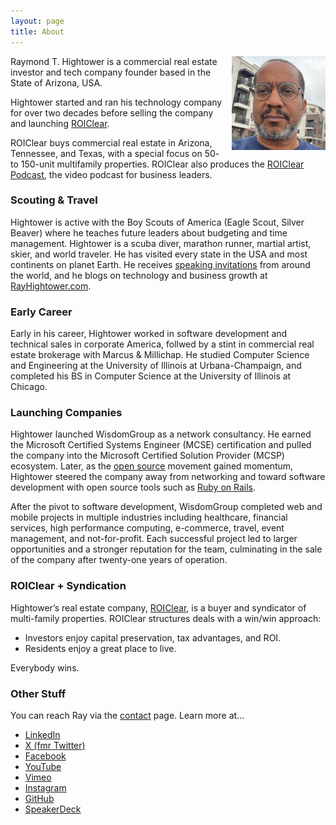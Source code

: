 ```yaml
---
layout: page
title: About
---
```


<img style="margin-left:10px" align="right" src="/images/RayHightower_Phoenix_Dec2023.jpg" width="150" alt="Ray Hightower in Phoenix, AZ, USA. December 2023." title="Ray Hightower in Phoenix, AZ, USA. December 2023." />

Raymond T. Hightower is a commercial real estate investor and tech company founder based in the State of Arizona, USA. 

Hightower started and ran his technology company for over two decades before selling the company and launching [ROIClear](https://ROIClear.com). 

ROIClear buys commercial real estate in Arizona, Tennessee, and Texas, with a special focus on 50- to 150-unit multifamily properties. ROIClear also produces the [ROIClear Podcast](https://www.youtube.com/@ROIClear), the video podcast for business leaders. 

### Scouting & Travel

Hightower is active with the Boy Scouts of America (Eagle Scout, Silver Beaver) where he teaches future leaders about budgeting and time management. Hightower is a scuba diver, marathon runner, martial artist, skier, and world traveler. He has visited every state in the USA and most continents on planet Earth. He receives [speaking invitations](/speaking) from around the world, and he blogs on technology and business growth at [RayHightower.com](/).

### Early Career

Early in his career, Hightower worked in software development and technical sales in corporate America, follwed by a stint in commercial real estate brokerage with Marcus & Millichap. He studied Computer Science and Engineering at the University of Illinois at Urbana-Champaign, and completed his BS in Computer Science at the University of Illinois at Chicago.

### Launching Companies

Hightower launched WisdomGroup as a network consultancy. He earned the Microsoft Certified Systems Engineer (MCSE) certification and pulled the company into the Microsoft Certified Solution Provider (MCSP) ecosystem. Later, as the [open source](/blog/2014/02/22/what-is-open-source/) movement gained momentum, Hightower steered the company away from networking and toward software development with open source tools such as [Ruby on Rails](/blog/2017/07/25/a-business-view-of-ruby-on-rails/).

After the pivot to software development, WisdomGroup completed web and mobile projects in multiple industries including healthcare, financial services, high performance computing, e-commerce, travel, event management, and not-for-profit. Each successful project led to larger opportunities and a stronger reputation for the team, culminating in the sale of the company after twenty-one years of operation.

### ROIClear + Syndication

Hightower’s real estate company, [ROIClear](https://ROIClear.com), is a buyer and syndicator of multi-family properties. ROIClear structures deals with a win/win approach:

* Investors enjoy capital preservation, tax advantages, and ROI.
* Residents enjoy a great place to live.

Everybody wins.

### Other Stuff

You can reach Ray via the [contact](/contact) page. Learn more at…

* [LinkedIn](https://linkedin.com/in/rayhightower)
* [X (fmr Twitter)](https://x.com/rayhightower)
* [Facebook](https://facebook.com/rayhightower)
* [YouTube](https://youtube.com/rayhightower)
* [Vimeo](https://vimeo.com/rayhightower)
* [Instagram](https://instagram.com/rayhightower)
* [GitHub](https://github.com/rayhightower)
* [SpeakerDeck](https://speakerdeck.com/rayhightower)

